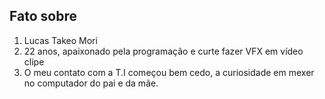 ## Fato sobre <Lucas Mori>
1. Lucas Takeo Mori
2. 22 anos, apaixonado pela programação e curte fazer VFX em vídeo clipe
3. O meu contato com a T.I começou bem cedo, a curiosidade em mexer no computador do pai e da mãe.